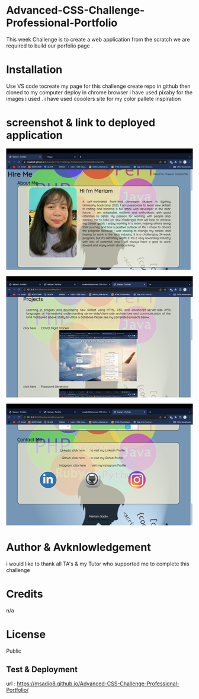 # Advanced-CSS-Challenge-Professional-Portfolio

This week Challenge is to create a web application from the scratch
we are required to build our porfolio page .

# Installation

Use VS code tocreate my page for this challenge create repo in github then cloned to my computer deploy in chrome browser
i have used pixaby for the images i used .
i have used cooolers site for my color pallete inspiration

# screenshot &  link to deployed application

![Alt text](assets/images/portfolio.png)

![Alt text](assets/images/image124.png)

![Alt text](assets/images/image8975.png)


# Author & Avknlowledgement 

i would like to thank  all TA's & my Tutor who supported me to complete this challenge

# Credits 

n/a

# License

Public

## Test & Deployment 

url : https://msadio8.github.io/Advanced-CSS-Challenge-Professional-Portfolio/

